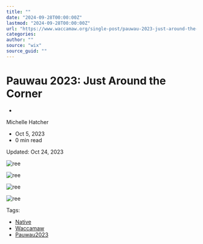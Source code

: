 ```yaml
---
title: ""
date: "2024-09-28T00:00:00Z"
lastmod: "2024-09-28T00:00:00Z"
url: "https://www.waccamaw.org/single-post/pauwau-2023-just-around-the-corner"
categories:
author: ""
source: "wix"
source_guid: ""
---
```


# Pauwau 2023: Just Around the Corner

-

Michelle Hatcher
- Oct 5, 2023
- 0 min read

Updated: Oct 24, 2023

![ree](https://static.wixstatic.com/media/98a108_8c41be8f21044e5db807aede53219043~mv2.jpg/v1/fill/w_147,h_199,al_c,q_80,usm_0.66_1.00_0.01,blur_2,enc_avif,quality_auto/98a108_8c41be8f21044e5db807aede53219043~mv2.jpg)

![ree](https://static.wixstatic.com/media/98a108_1f740cdc296c450e98319016847d3033~mv2.jpg/v1/fill/w_138,h_138,al_c,q_80,usm_0.66_1.00_0.01,blur_2,enc_avif,quality_auto/98a108_1f740cdc296c450e98319016847d3033~mv2.jpg)

![ree](https://static.wixstatic.com/media/98a108_07a12995dbc9495a9109cc0e022b7800~mv2.jpg/v1/fill/w_147,h_147,al_c,q_80,usm_0.66_1.00_0.01,blur_2,enc_avif,quality_auto/98a108_07a12995dbc9495a9109cc0e022b7800~mv2.jpg)

![ree](https://static.wixstatic.com/media/98a108_6fd851a90f654eba81ea0e04cfc9d08d~mv2.jpg/v1/fill/w_147,h_147,al_c,q_80,usm_0.66_1.00_0.01,blur_2,enc_avif,quality_auto/98a108_6fd851a90f654eba81ea0e04cfc9d08d~mv2.jpg)

Tags:

- [Native](https://www.waccamaw.org/updates/tags/native)
- [Waccamaw](https://www.waccamaw.org/updates/tags/waccamaw-2)
- [Pauwau2023](https://www.waccamaw.org/updates/tags/pauwau2023)

